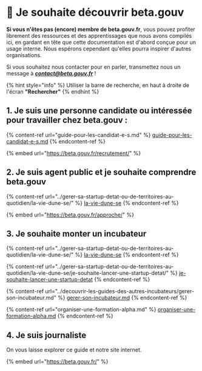 # 🧐 Je souhaite découvrir beta.gouv

**Si vous n'êtes pas (encore) membre de beta.gouv.fr**, vous pouvez profiter librement des ressources et des apprentissages que nous avons compilés ici, en gardant en tête que cette documentation est d'abord conçue pour un usage interne. Nous espérons cependant qu'elles pourra inspirer d'autres organisations.

Si vous souhaitez nous contacter pour en parler, transmettez nous un message à _**contact@beta.gouv.fr**_ !

{% hint style="info" %}
Utiliser la barre de recherche, en haut à droite de l'écran **"Rechercher"**
{% endhint %}

## 1. Je suis une personne candidate ou intéressée pour travailler chez beta.gouv :

{% content-ref url="guide-pour-les-candidat-e-s.md" %}
[guide-pour-les-candidat-e-s.md](guide-pour-les-candidat-e-s.md)
{% endcontent-ref %}

{% embed url="https://beta.gouv.fr/recrutement/" %}

## 2. Je suis agent public et je souhaite comprendre beta.gouv

{% content-ref url="../gerer-sa-startup-detat-ou-de-territoires-au-quotidien/la-vie-dune-se/" %}
[la-vie-dune-se](../gerer-sa-startup-detat-ou-de-territoires-au-quotidien/la-vie-dune-se/)
{% endcontent-ref %}

{% embed url="https://beta.gouv.fr/approche/" %}

## 3. Je souhaite monter un incubateur

{% content-ref url="../gerer-sa-startup-detat-ou-de-territoires-au-quotidien/la-vie-dune-se/" %}
[la-vie-dune-se](../gerer-sa-startup-detat-ou-de-territoires-au-quotidien/la-vie-dune-se/)
{% endcontent-ref %}

{% content-ref url="../gerer-sa-startup-detat-ou-de-territoires-au-quotidien/la-vie-dune-se/je-souhaite-lancer-une-startup-detat/" %}
[je-souhaite-lancer-une-startup-detat](../gerer-sa-startup-detat-ou-de-territoires-au-quotidien/la-vie-dune-se/je-souhaite-lancer-une-startup-detat/)
{% endcontent-ref %}

{% content-ref url="../decouvrir-les-guides-des-autres-incubateurs/gerer-son-incubateur.md" %}
[gerer-son-incubateur.md](../decouvrir-les-guides-des-autres-incubateurs/gerer-son-incubateur.md)
{% endcontent-ref %}

{% content-ref url="organiser-une-formation-alpha.md" %}
[organiser-une-formation-alpha.md](organiser-une-formation-alpha.md)
{% endcontent-ref %}

## 4. Je suis journaliste

On vous laisse explorer ce guide et notre site internet.

{% embed url="https://beta.gouv.fr/" %}
